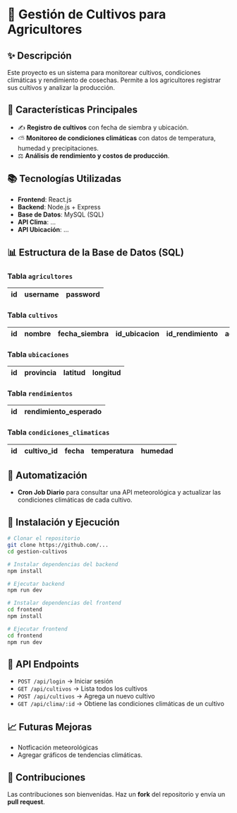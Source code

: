 # 🌾 Gestión de Cultivos para Agricultores

## ✨ Descripción

Este proyecto es un sistema para monitorear cultivos, condiciones climáticas y rendimiento de cosechas. Permite a los agricultores registrar sus cultivos y analizar la producción.

## 🌱 Características Principales

- ✍️ **Registro de cultivos** con fecha de siembra y ubicación.
- ⛅️ **Monitoreo de condiciones climáticas** con datos de temperatura, humedad y precipitaciones.
- ⚖️ **Análisis de rendimiento y costos de producción**.

## 📚 Tecnologías Utilizadas

- **Frontend**: React.js
- **Backend**: Node.js + Express
- **Base de Datos**: MySQL (SQL)
- **API Clima**: ...
- **API Ubicación**: ...

## 📊 Estructura de la Base de Datos (SQL)

### Tabla `agricultores`

| id | username | password | 
| -- | ------ | -------------- |


### Tabla `cultivos`

| id | nombre | fecha\_siembra | id\_ubicacion | id\_rendimiento |agricultor\_id |
| -- | ------ | -------------- | ------------- | --------------- |--------------- |

### Tabla `ubicaciones`

| id | provincia | latitud | longitud |
| -- | ------ | ------- | -------- |

### Tabla `rendimientos`

| id | rendimiento\_esperado |
| -- | --------------------- |

### Tabla `condiciones_climaticas`

| id | cultivo\_id | fecha | temperatura | humedad | 
| -- | ----------- | ----- | ----------- | ------- |

## 🔄 Automatización

- **Cron Job Diario** para consultar una API meteorológica y actualizar las condiciones climáticas de cada cultivo.

## 🔄 Instalación y Ejecución

```bash
# Clonar el repositorio
git clone https://github.com/...
cd gestion-cultivos

# Instalar dependencias del backend
npm install

# Ejecutar backend
npm run dev

# Instalar dependencias del frontend
cd frontend
npm install

# Ejecutar frontend
cd frontend
npm run dev 
```

## 📢 API Endpoints

- `POST /api/login` → Iniciar sesión
- `GET /api/cultivos` → Lista todos los cultivos
- `POST /api/cultivos` → Agrega un nuevo cultivo
- `GET /api/clima/:id` → Obtiene las condiciones climáticas de un cultivo

## 📈 Futuras Mejoras

- Notficación meteorológicas
- Agregar gráficos de tendencias climáticas.

## 👥 Contribuciones

Las contribuciones son bienvenidas. Haz un **fork** del repositorio y envía un **pull request**.


